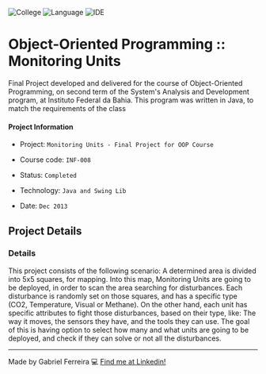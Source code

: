 ![College](https://img.shields.io/badge/College-IFBA-green)
![Language](https://img.shields.io/badge/Language-Java-orange)
![IDE](https://img.shields.io/badge/IDE-Netbeans-lightblue)


# Object-Oriented Programming :: Monitoring Units
Final Project developed and delivered for the course of Object-Oriented Programming, on second term of the System's Analysis and Development program, at Instituto Federal da Bahia. This program was written in Java, to match the requirements of the class

#### Project Information
- Project: ``Monitoring Units - Final Project for OOP Course``
&nbsp;

- Course code: ``INF-008``
&nbsp;

- Status: ``Completed``
&nbsp;

- Technology: ``Java and Swing Lib``
&nbsp;

- Date: ``Dec 2013``
&nbsp;

## Project Details
### Details
This project consists of the following scenario: A determined area is divided into 5x5 squares, for mapping. Into this map, Monitoring Units are going to be deployed, in order to scan the area searching for disturbances. Each disturbance is randomly set on those squares, and has a specific type (CO2, Temperature, Visual or Methane). On the other hand, each unit has specific attributes to fight those disturbances, based on their type, like: The way it moves, the sensors they have, and the tools they can use. The goal of this is having option to select how many and what units are going to be deployed, and check if they can solve or not all the disturbances.

--- 
Made by Gabriel Ferreira :computer: [Find me at Linkedin!](https://www.linkedin.com/in/gabriel-f-sousa/)

